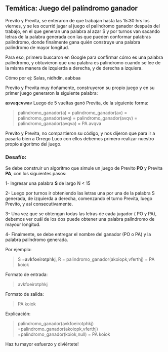 ## Temática: Juego del palíndromo ganador

Previto y Previta, se enteraron de que trabajan hasta las 15:30 hrs los viernes, y se les ocurrió jugar al juego el palíndromo ganador después del trabajo, en el que generan una palabra al azar S y por turnos van sacando letras de la palabra generada con las que pueden conformar palabras palíndromo, donde finalmente gana quién construye una palabra palíndromo de mayor longitud.

Para eso, primero buscaron en Google para confirmar cómo es una palabra palíndromo, y obtuvieron que una palabra es palíndromo cuando se lee de la misma manera de izquierda a derecha, y de derecha a izquiera.

Cómo por ej: Salas, nidhdin, aabbaa

Previto y Previta muy ñoñamente, construyeron su propio juego y en su primer juego generaron la siguiente palabra:

**a**x**v**a**q**c**v**w**a**v
Luego de 5 vueltas ganó Previta, de la siguiente forma:

> palindromo_ganador(a)
> = palindromo_ganador(av)
> = palindromo_ganador(avq)
> = palindromo_ganador(avqv)
> = palindromo_ganador(avqva)
> = PA avqva

Previto y Previta, no compartieron su código, y nos dijeron que para ir a pasarla bien a Orrego Luco con ellos debemos primero realizar nuestro propio algoritmo del juego.

### Desafío:

Se debe construir un algoritmo que simule un juego de Previto **PO** y Previta **PA**, con los siguientes pasos:

1- Ingresar una palabra **S** de largo N < 15

2- Luego por turnos ir obteniendo las letras una por una de la palabra S generada, de izquierda a derecha, comenzando el turno Previta, luego Previto, y así consecutivamente.

3- Una vez que se obtengan todas las letras de cada jugador ( PO y PA), debemos ver cuál de los dos puede obtener una palabra palíndromo de mayour longitud.

4- Finalmente, se debe entregar el nombre del ganador (PO o PA) y la palabra palíndromo generada.

Por ejemplo:

> S =**a**v**k**f**o**e**i**r**o**t**p**h**k**j, R = palindromo_ganador(akoiopk,vferthj) = PA koiok

Formato de entrada:

> avkfoeirotphkj

Formato de salida:

> PA koiok

Explicación:

> palindromo_ganador(avkfoeirotphkj) =palindromo_ganador(akoiopk,vferthj)
> =palindromo_ganador(koiok,null)
> = PA koiok

Haz tu mayor esfuerzo y diviértete!
